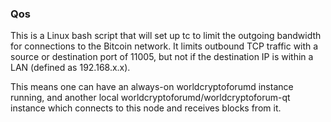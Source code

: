 ### Qos ###

This is a Linux bash script that will set up tc to limit the outgoing bandwidth for connections to the Bitcoin network. It limits outbound TCP traffic with a source or destination port of 11005, but not if the destination IP is within a LAN (defined as 192.168.x.x).

This means one can have an always-on worldcryptoforumd instance running, and another local worldcryptoforumd/worldcryptoforum-qt instance which connects to this node and receives blocks from it.
